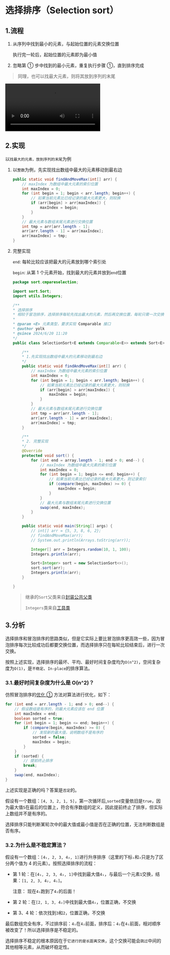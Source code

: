 # 选择排序（Selection sort）

## 1.流程

1. 从序列中找到最小的元素，与起始位置的元素交换位置
   
   执行完一轮后，起始位置的元素即为最小值

2. 忽略第 ① 步中找到的最小元素，重复执行步骤 ①，直到排序完成

> 同理，也可以找最大元素，则将其放到序列的末尾

<video src="./imgs/1.mp4" controls></video>

## 2.实现

以`找最大的元素，放到序列的末尾`为例

1. 以`整数`为例，先实现找出数组中最大的元素移动到最右边

    ```java
    public static void findAndMoveMax(int[] arr) {
        // maxIndex 为数组中最大元素的索引位置
        int maxIndex = 0;
        for (int begin = 1; begin < arr.length; begin++) {
            // 如果当前元素比已经记录的最大元素更大，则较换
            if (arr[begin] > arr[maxIndex]) {
                maxIndex = begin;
            }
        }
        // 最大元素与数组末尾元素进行交换位置
        int tmp = arr[arr.length - 1];
        arr[arr.length - 1] = arr[maxIndex];
        arr[maxIndex] = tmp;
    }
    ```

2. 完整实现
   
   `end`: 每轮比较应该把最大的元素放到哪个索引处
   
   `begin`: 从第 1 个元素开始，找到最大的元素并放到`end`位置

    ```java
    package sort.cmpareselection;

    import sort.Sort;
    import utils.Integers;

    /**
    * 选择排序
    * 相较于冒泡排序，选择排序每轮先找出最大的元素，然后再交换位置，每轮只需一次交换
    *
    * @param <E> 元素类型，要求实现 Comparable 接口
    * @author yolk
    * @since 2024/6/20 11:20
    */
    public class SelectionSort<E extends Comparable<E>> extends Sort<E> {

        /**
        * 1.先实现找出数组中最大的元素移动到最右边
        */
        public static void findAndMoveMax(int[] arr) {
            // maxIndex 为数组中最大元素的索引位置
            int maxIndex = 0;
            for (int begin = 1; begin < arr.length; begin++) {
                // 如果当前元素比已经记录的最大元素更大，则较换
                if (arr[begin] > arr[maxIndex]) {
                    maxIndex = begin;
                }
            }
            // 最大元素与数组末尾元素进行交换位置
            int tmp = arr[arr.length - 1];
            arr[arr.length - 1] = arr[maxIndex];
            arr[maxIndex] = tmp;
        }

        /**
        * 2. 完整实现
        */
        @Override
        protected void sort() {
            for (int end = array.length - 1; end > 0; end--) {
                // maxIndex 为数组中最大元素的索引位置
                int maxIndex = 0;
                for (int begin = 1; begin <= end; begin++) {
                    // 如果当前元素比已经记录的最大元素更大，则记录索引
                    if (compare(begin, maxIndex) >= 0) {
                        maxIndex = begin;
                    }
                }
                // 最大元素与数组末尾元素进行交换位置
                swap(end, maxIndex);
            }
        }

        public static void main(String[] args) {
            // int[] arr = {5, 3, 8, 6, 2};
            // findAndMoveMax(arr);
            // System.out.println(Arrays.toString(arr));

            Integer[] arr = Integers.random(10, 1, 100);
            Integers.println(arr);

            Sort<Integer> sort = new SelectionSort<>();
            sort.sort(arr);
            Integers.println(arr);
        }

    }
    ```

    > 继承的`Sort`父类来自[封装公共父类](/programming/algorithm/sort/#_3-封装公共父类)
    > 
    > `Integers`类来自[工具类](/programming/algorithm/#_5-1-integers-java)

## 3.分析

选择排序和冒泡排序的思路类似，但是它实际上要比冒泡排序更高效一些，因为冒泡排序每次比较成功后都要交换位置，而选择排序只在每轮比较结束后，进行一次交换。

按照上述实现，选择排序的最坏、平均、最好时间复杂度均为`O(n^2)`，空间复杂度为`O(1)`，是`不稳定`、`In-place`的排序算法。

### 3.1.最好时间复杂度为什么是 O(n^2)？

仿照冒泡排序的[优化 ①](../bubble/#_3-1-优化-1-如果数组已经是有序的-可以提前终止排序) 方法对算法进行优化，如下：

```java
for (int end = arr.length - 1; end > 0; end--) {
    // 假设数组是有序的，则最大元素应该在 end 位置
    int maxIndex = end;
    boolean sorted = true; 
    for (int begin = 1; begin <= end; begin++) {
        if (compare(begin, maxIndex) >= 0) {
            // 发现新的最大值，说明数组不是有序的
            sorted = false; 
            maxIndex = begin;
        }
    }
    if (sorted) {
        // 提前终止排序
        break;
    }
    swap(end, maxIndex);
}
```

上述实现是正确的吗？答案是`否定`的。

假设有一个数组：`[4, 3, 2, 1, 5]`，第一次循环后,`sorted`变量依旧是`true`，因为最大值`5`在最后的位置上，符合有序数组的定义，因此提前终止了排序，但实际上数组并不是有序的。

选择排序只能判断某轮次中的最大值或最小值是否在正确的位置，无法判断数组是否有序。

### 3.2.为什么是不稳定算法？

假设有一个数组：`[4₁, 2, 3, 4₂, 1]`进行升序排序（这里的下标`₁`和`₂`只是为了区分两个值为 4 的元素）。按照选择排序的流程：

- 第 1 轮：在`[4₁, 2, 3, 4₂, 1]`中找到最大值`4₁`，与最后一个元素`1`交换，结果：`[1, 2, 3, 4₂, 4₁]`。
  
  注意： 现在`4₁`跑到了`4₂`的后面！

- 第 2 轮：在`[2, 1, 3, 4₂]`中找到最大值`4₂`，位置正确，不交换

- 第 3、4 轮：依次找到`3`和`2`，位置正确，不交换

最后数组完全有序，不过排序前：`4₁`在`4₂`前面，排序后：`4₂`在`4₁`前面，相对顺序被改变了！所以选择排序是不稳定的。

选择排序不稳定的根本原因在于`它进行的是长距离交换`，这个交换可能会`跳过`中间的其他相等元素，从而破坏稳定性。
